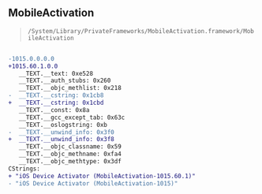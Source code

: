 ## MobileActivation

> `/System/Library/PrivateFrameworks/MobileActivation.framework/MobileActivation`

```diff

-1015.0.0.0.0
+1015.60.1.0.0
   __TEXT.__text: 0xe528
   __TEXT.__auth_stubs: 0x260
   __TEXT.__objc_methlist: 0x218
-  __TEXT.__cstring: 0x1cb8
+  __TEXT.__cstring: 0x1cbd
   __TEXT.__const: 0x8a
   __TEXT.__gcc_except_tab: 0x63c
   __TEXT.__oslogstring: 0xb
-  __TEXT.__unwind_info: 0x3f0
+  __TEXT.__unwind_info: 0x3f8
   __TEXT.__objc_classname: 0x59
   __TEXT.__objc_methname: 0xfa4
   __TEXT.__objc_methtype: 0x3df
CStrings:
+ "iOS Device Activator (MobileActivation-1015.60.1)"
- "iOS Device Activator (MobileActivation-1015)"

```

